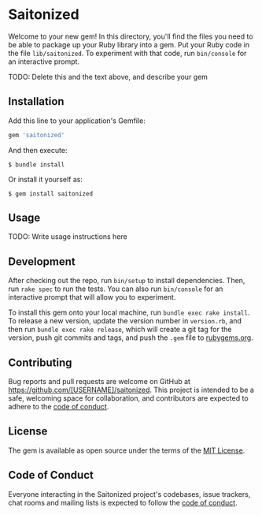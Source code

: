 # Saitonized

Welcome to your new gem! In this directory, you'll find the files you need to be able to package up your Ruby library into a gem. Put your Ruby code in the file `lib/saitonized`. To experiment with that code, run `bin/console` for an interactive prompt.

TODO: Delete this and the text above, and describe your gem

## Installation

Add this line to your application's Gemfile:

```ruby
gem 'saitonized'
```

And then execute:

    $ bundle install

Or install it yourself as:

    $ gem install saitonized

## Usage

TODO: Write usage instructions here

## Development

After checking out the repo, run `bin/setup` to install dependencies. Then, run `rake spec` to run the tests. You can also run `bin/console` for an interactive prompt that will allow you to experiment.

To install this gem onto your local machine, run `bundle exec rake install`. To release a new version, update the version number in `version.rb`, and then run `bundle exec rake release`, which will create a git tag for the version, push git commits and tags, and push the `.gem` file to [rubygems.org](https://rubygems.org).

## Contributing

Bug reports and pull requests are welcome on GitHub at https://github.com/[USERNAME]/saitonized. This project is intended to be a safe, welcoming space for collaboration, and contributors are expected to adhere to the [code of conduct](https://github.com/[USERNAME]/saitonized/blob/master/CODE_OF_CONDUCT.md).


## License

The gem is available as open source under the terms of the [MIT License](https://opensource.org/licenses/MIT).

## Code of Conduct

Everyone interacting in the Saitonized project's codebases, issue trackers, chat rooms and mailing lists is expected to follow the [code of conduct](https://github.com/[USERNAME]/saitonized/blob/master/CODE_OF_CONDUCT.md).
